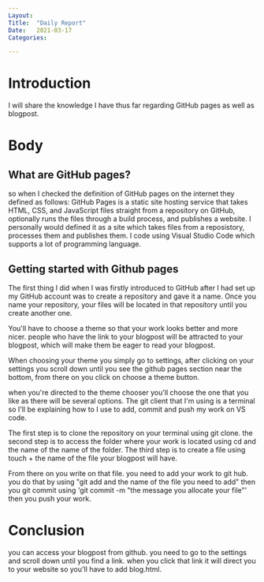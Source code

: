 ```yaml
---
Layout:
Title:	"Daily Report"
Date:	2021-03-17
Categories:

---
```


# Introduction

I will share the knowledge I have thus far regarding GitHub pages as well as blogpost.

# Body

## What are GitHub pages?

so when I checked the definition of GitHub pages on the internet they 
defined as follows: GitHub Pages is a static site hosting service that takes HTML, CSS, and JavaScript files straight from a repository on GitHub, optionally runs the files through a build process, and publishes a website.
I personally would defined it as a site which takes files from a reposistory, processes them and publishes them.
I code using Visual Studio Code which supports a lot of programming language.

## Getting started with Github pages

The first thing I did when I was firstly introduced to GitHub after I had set up my
GitHub account was to create a repository and gave it a name.
Once you name your repository, your files will be located in that repository until
you create another one.

You'll have to choose a theme so that your work looks better and more nicer.
people who have the link to your blogpost will be attracted to your blogpost,
which will make them be eager to read your blogpost.

When choosing your theme you simply go to settings, after clicking on your settings
you scroll down until you see the github pages section near the bottom, from there on
you click on choose a theme button.

when you're directed to the theme chooser you'll choose the one that you like as there
will be several options.
The git client that I'm using is a terminal so I'll be explaining how to I use to add,
commit and push my work on VS code.

The first step is to clone the repository on your terminal using git clone.
the second step is to access the folder where your work is located using cd
and the name of the name of the folder.
The third step is to create a file using touch + the name of the file your
blogpost will have.

From there on you write on that file. you need to add your work to git hub.
you do that by using "git add and the name of the file you need to add"
then you git commit using 'git commit -m "the message you allocate your file"' 
then you push your work.

# Conclusion

you can access your blogpost from github.
you need to go to the settings and scroll down until you find a link.
when you click that link it will direct you to your website so you'll have to add blog.html.